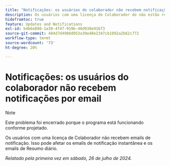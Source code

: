 ```yaml
---
title: "Notificações: os usuários do colaborador não recebem notificações por email"
description: Os usuários com uma licença de Colaborador do não estão recebendo emails de notificação. Isso pode afetar os emails de notificação instantânea e os emails de Resumo diário. ”
hidefromtoc: true
feature: Updates and Notifications
exl-id: b4b6e898-1a30-4f47-919b-40d938e916f3
source-git-commit: 484d7d4988d053a39e48e2347cb1892a2b62c772
workflow-type: tm+mt
source-wordcount: '73'
ht-degree: 20%

---
```


# Notificações: os usuários do colaborador não recebem notificações por email

>[!NOTE]
>
>Este problema foi encerrado porque o programa está funcionando conforme projetado.

Os usuários com uma licença de Colaborador não recebem emails de notificação. Isso pode afetar os emails de notificação instantânea e os emails de Resumo diário.

_Relatado pela primeira vez em sábado, 26 de julho de 2024._
